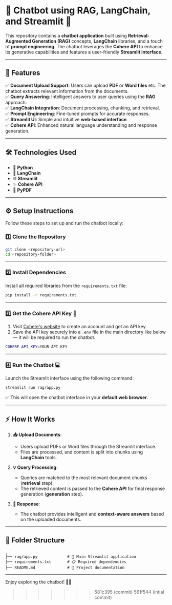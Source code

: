 
# 🚀 **Chatbot using RAG, LangChain, and Streamlit** 🤖  

This repository contains a **chatbot application** built using **Retrieval-Augmented Generation (RAG)** concepts, **LangChain** libraries, and a touch of **prompt engineering**. The chatbot leverages the **Cohere API** to enhance its generative capabilities and features a user-friendly **Streamlit interface**.

---

## 🎯 **Features**

✅ **Document Upload Support**: Users can upload **PDF** or **Word files** etc. The chatbot extracts relevant information from the documents.  
✅ **Query Answering**: Intelligent answers to user queries using the **RAG** approach.  
✅ **LangChain Integration**: Document processing, chunking, and retrieval.  
✅ **Prompt Engineering**: Fine-tuned prompts for accurate responses.  
✅ **Streamlit UI**: Simple and intuitive **web-based interface**.  
✅ **Cohere API**: Enhanced natural language understanding and response generation.  

---

## 🛠️ **Technologies Used**

- 🐍 **Python**  
- 🧠 **LangChain**  
- 🌐 **Streamlit**  
- ✨ **Cohere API**  
- 📄 **PyPDF**  

---

## ⚙️ **Setup Instructions**

Follow these steps to set up and run the chatbot locally:

### **1️⃣ Clone the Repository**

```bash
git clone <repository-url>
cd <repository-folder>
```

---

### **2️⃣ Install Dependencies**

Install all required libraries from the `requirements.txt` file:

```bash
pip install -r requirements.txt
```

---

### **3️⃣ Get the Cohere API Key 🔑**

1. Visit [Cohere's website](https://cohere.ai/) to create an account and get an API key.  
2. Save the API key securely into a `.env` file in the main directory like below — it will be required to run the chatbot.
```bash
COHERE_API_KEY=YOUR-API-KEY
```

---

### **4️⃣ Run the Chatbot 💻**

Launch the Streamlit interface using the following command:

```bash
streamlit run rag/app.py
```

✅ This will open the chatbot interface in your **default web browser**.

---

## ⚡ **How It Works**

1. **📥 Upload Documents**:  
   - Users upload PDFs or Word files through the Streamlit interface.  
   - Files are processed, and content is split into chunks using **LangChain** tools.

2. **💡 Query Processing**:  
   - Queries are matched to the most relevant document chunks (**retrieval** step).  
   - The retrieved content is passed to the **Cohere API** for final response generation (**generation** step).

3. **📝 Response**:  
   - The chatbot provides intelligent and **context-aware answers** based on the uploaded documents.

---

## 📂 **Folder Structure**

```plaintext
.
├── rag/app.py             # 🚀 Main Streamlit application
├── requirements.txt       # 📋 Required dependencies
├── README.md              # 📖 Project documentation

```






---

Enjoy exploring the chatbot! 🚀✨
>>>>>>> 581c395 (commit)
>>>>>>> 561f544 (intial commit)
